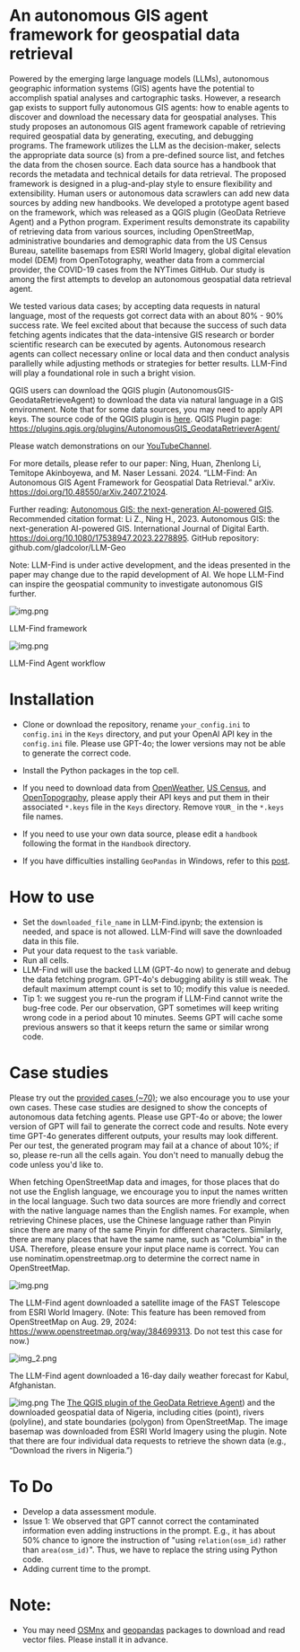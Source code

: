 # An autonomous GIS agent framework for geospatial data retrieval

Powered by the emerging large language models (LLMs), autonomous geographic information systems (GIS) agents have the potential to accomplish spatial analyses and cartographic tasks. However, a research gap exists to support fully autonomous GIS agents: how to enable agents to discover and download the necessary data for geospatial analyses. This study proposes an autonomous GIS agent framework capable of retrieving required geospatial data by generating, executing, and debugging programs. The framework utilizes the LLM as the decision-maker, selects the appropriate data source (s) from a pre-defined source list, and fetches the data from the chosen source. Each data source has a handbook that records the metadata and technical details for data retrieval. The proposed framework is designed in a plug-and-play style to ensure flexibility and extensibility. Human users or autonomous data scrawlers can add new data sources by adding new handbooks. We developed a prototype agent based on the framework, which was released as a QGIS plugin (GeoData Retrieve Agent) and a Python program. Experiment results demonstrate its capability of retrieving data from various sources, including OpenStreetMap, administrative boundaries and demographic data from the US Census Bureau, satellite basemaps from ESRI World Imagery, global digital elevation model (DEM) from OpenTotography, weather data from a commercial provider, the COVID-19 cases from the NYTimes GitHub. Our study is among the first attempts to develop an autonomous geospatial data retrieval agent.

We tested various data cases; by accepting data requests in natural language, most of the requests got correct data with an about 80% - 90% success rate. We feel excited about that because the success of such data fetching agents indicates that the data-intensive GIS research or border scientific research can be executed by agents. Autonomous research agents can collect necessary online or local data and then conduct analysis parallelly while adjusting methods or strategies for better results. LLM-Find will play a foundational role in such a bright vision. 

QGIS users can download the QGIS plugin (AutonomousGIS-GeodataRetrieveAgent) to download the data via natural language in a GIS environment. Note that for some data sources, you may need to apply API keys. The source code of the QGIS plugin is [here](https://github.com/Teakinboyewa/AutonomousGIS_GeodataRetrieverAgent). QGIS Plugin page: https://plugins.qgis.org/plugins/AutonomousGIS_GeodataRetrieverAgent/

Please watch demonstrations on our [YouTubeChannel](https://www.youtube.com/watch?v=4otpdHUlpwE&list=PL6ON3gdLloDE9NynwhMxYNDoFukbNJnf1). 
 
For more details, please refer to our paper: Ning, Huan, Zhenlong Li, Temitope Akinboyewa, and M. Naser Lessani. 2024. “LLM-Find: An Autonomous GIS Agent Framework for Geospatial Data Retrieval.” arXiv. https://doi.org/10.48550/arXiv.2407.21024.


Further reading: [Autonomous GIS: the next-generation AI-powered GIS](https://www.tandfonline.com/doi/full/10.1080/17538947.2023.2278895). Recommended citation format: Li Z., Ning H., 2023. Autonomous GIS: the next-generation AI-powered GIS. International Journal of Digital Earth. https://doi.org/10.1080/17538947.2023.2278895. GitHub repository: github.com/gladcolor/LLM-Geo

Note:  LLM-Find is under active development, and the ideas presented in the paper may change due to the rapid development of AI. We hope LLM-Find can inspire the geospatial community to investigate autonomous GIS further.    

![img.png](images/framework.png)

LLM-Find framework



![img.png](images/agent_workflow.png)

LLM-Find Agent workflow

# Installation

- Clone or download the repository, rename `your_config.ini` to `config.ini` in the `Keys` directory, and put your OpenAI API key in the `config.ini` file. Please use GPT-4o; the lower versions may not be able to generate the correct code.
- Install the Python packages in the top cell.
- If you need to download data from [OpenWeather](https://openweathermap.org/api), [US Census](https://api.census.gov/data/key_signup.html), and [OpenTopography](https://opentopography.org/developers), please apply their API keys and put them in their associated `*.keys` file in the `Keys` directory. Remove `YOUR_` in the `*.keys` file names.
- If you need to use your own data source, please edit a `handbook` following the format in the `Handbook` directory.


- If you have difficulties installing `GeoPandas` in Windows, refer to this [post](https://geoffboeing.com/2014/09/using-geopandas-windows/). 


# How to use
- Set the `downloaded_file_name` in LLM-Find.ipynb; the extension is needed, and space is not allowed. LLM-Find will save the downloaded data in this file.
- Put your data request to the `task` variable.
- Run all cells.
- LLM-Find will use the backed LLM (GPT-4o now) to generate and debug the data fetching program. GPT-4o's debugging ability is still weak. The default maximum attempt count is set to 10; modify this value is needed. 
- Tip 1: we suggest you re-run the program if LLM-Find cannot write the bug-free code. Per our observation, GPT sometimes will keep writing wrong code in a period about 10 minutes. Seems GPT will cache some previous answers so that it keeps return the same or similar wrong code.


# Case studies
Please try out the [provided cases (~70)](https://github.com/gladcolor/LLM-Find/blob/master/LLM_Find.ipynb); we also encourage you to use your own cases. These case studies are designed to show the concepts of autonomous data fetching agents. Please use GPT-4o or above; the lower version of GPT will fail to generate the correct code and results. Note every time GPT-4o generates different outputs, your results may look different. Per our test, the generated program may fail at a chance of about 10%; if so, please re-run all the cells again. You don't need to manually debug the code unless you'd like to. 

When fetching OpenStreetMap data and images, for those places that do not use the English language, we encourage you to input the names written in the local language. Such two data sources are more friendly and correct with the native language names than the English names. For example, when retrieving Chinese places, use the Chinese language rather than Pinyin since there are many of the same Pinyin for different characters. Similarly, there are many places that have the same name, such as "Columbia" in the USA. Therefore, please ensure your input place name is correct. You can use nominatim.openstreetmap.org to determine the correct name in OpenStreetMap. 

![img.png](images/FAST.png)

The LLM-Find agent downloaded a satellite image of the FAST Telescope from ESRI World Imagery. (Note: This feature has been removed from OpenStreetMap on Aug. 29, 2024: https://www.openstreetmap.org/way/384699313. Do not test this case for now.)

![img_2.png](images/weather.png)

The LLM-Find agent downloaded a 16-day daily weather forecast for Kabul, Afghanistan.


![img.png](Nigeria.png)
 The [The QGIS plugin of the GeoData Retrieve Agent](https://github.com/Teakinboyewa/AutonomousGIS_GeodataRetrieverAgent)) and the downloaded geospatial data of Nigeria, including cities (point), rivers (polyline), and state boundaries (polygon) from OpenStreetMap. The image basemap was downloaded from ESRI World Imagery using the plugin. Note that there are four individual data requests to retrieve the shown data (e.g., “Download the rivers in Nigeria.”) 

# To Do
- Develop a data assessment module.
- Issue 1: We observed that GPT cannot correct the contaminated information even adding instructions in the prompt. E.g., it has about 50% chance to ignore the instruction of "using `relation(osm_id)` rather than `area(osm_id)`". Thus, we have to replace the string using Python code.
- Adding current time to the prompt.


# Note:

- You may need [OSMnx](https://osmnx.readthedocs.io/en/stable/) and [geopandas](https://geopandas.org/en/stable/getting_started.html#installation) packages to download and read vector files. Please install it in advance.
